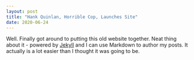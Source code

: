 ```yaml
---
layout: post
title: "Hank Quinlan, Horrible Cop, Launches Site"
date: 2020-06-24
---
```


Well. Finally got around to putting this old website together. Neat thing about it - powered by [Jekyll](http://jekyllrb.com) and I can use Markdown to author my posts. It actually is a lot easier than I thought it was going to be.
